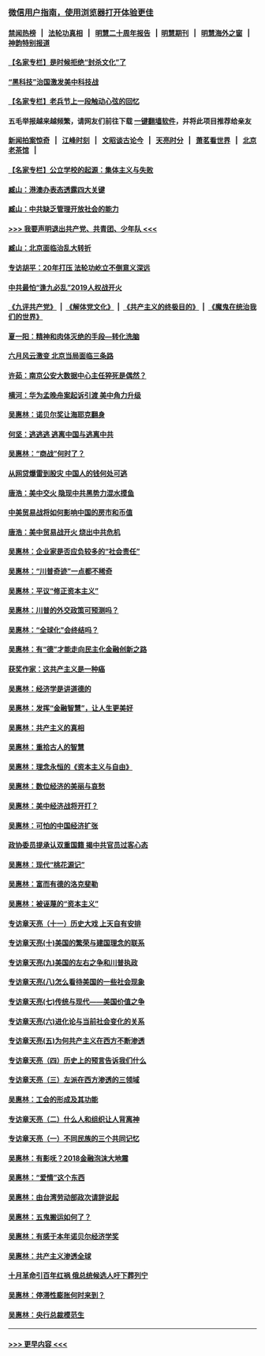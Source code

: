 ### [微信用户指南，使用浏览器打开体验更佳](https://github.com/gfw-breaker/banned-news1/blob/master/indexes/wechat-guide.md?t=0)
#### [禁闻热榜](热点新闻.md?t=0)  &nbsp;&nbsp;|&nbsp;&nbsp; [法轮功真相](https://github.com/gfw-breaker/truth/blob/master/README.md?t=0) &nbsp;&nbsp;|&nbsp;&nbsp; [明慧二十周年报告](https://github.com/gfw-breaker/mh-reports/blob/master/README.md?t=0) &nbsp;&nbsp;|&nbsp;&nbsp;[明慧期刊](https://github.com/gfw-breaker/mh-qikan) &nbsp;&nbsp;|&nbsp;&nbsp; [明慧海外之窗](https://github.com/gfw-breaker/mh-news/blob/master/README.md?t=0) &nbsp;&nbsp;|&nbsp;&nbsp; [神韵特别报道](https://github.com/gfw-breaker/mh-news/blob/master/shenyun.md?t=0)
#### [【名家专栏】是时候拒绝“封杀文化”了](../pages/nsc423/n11814093.md?t=02110611) 
#### [“黑科技”治国激发美中科技战](../pages/nsc423/n11638056.md?t=02110611) 
#### [【名家专栏】老兵节上一段触动心弦的回忆](../pages/nsc423/n11646016.md?t=02110611) 
#### 五毛举报越来越频繁，请网友们前往下载 [一键翻墙软件](https://github.com/gfw-breaker/ssr-accounts)，并将此项目推荐给亲友
#### [新闻拍案惊奇](https://github.com/gfw-breaker/banned-news1/blob/master/pages/link4.md) &nbsp;&nbsp;|&nbsp;&nbsp; [江峰时刻](https://github.com/gfw-breaker/banned-news1/blob/master/pages/link4.md) &nbsp;&nbsp;|&nbsp;&nbsp; [文昭谈古论今](https://github.com/gfw-breaker/banned-news1/blob/master/pages/link4.md) &nbsp;&nbsp;|&nbsp;&nbsp; [天亮时分](https://github.com/gfw-breaker/banned-news1/blob/master/pages/link4.md) &nbsp;&nbsp;|&nbsp;&nbsp; [萧茗看世界](https://github.com/gfw-breaker/banned-news1/blob/master/pages/link4.md) &nbsp;&nbsp;|&nbsp;&nbsp; [北京老茶馆](https://github.com/gfw-breaker/banned-news1/blob/master/pages/link4.md) &nbsp;&nbsp;|&nbsp;&nbsp; 
#### [【名家专栏】公立学校的起源：集体主义与失败](../pages/nsc423/n11601833.md?t=02110611) 
#### [臧山：港澳办表态透露四大关键](../pages/nsc423/n11421628.md?t=02110611) 
#### [臧山：中共缺乏管理开放社会的能力](../pages/nsc423/n11407457.md?t=02110611) 
#### [>>> 我要声明退出共产党、共青团、少年队 <<<](https://github.com/begood0513/goodnews/blob/master/quit/letter.md) 
#### [臧山：北京面临治乱大转折](../pages/nsc423/n11406895.md?t=02110611) 
#### [专访胡平：20年打压 法轮功屹立不倒意义深远](../pages/nsc423/n11398800.md?t=02110611) 
#### [中共最怕“逢九必乱”2019人权战开火](../pages/nsc423/n11385248.md?t=02110611) 
#### [《九评共产党》](https://github.com/begood0513/9ping.md/blob/master/README.md) &nbsp;|&nbsp; [《解体党文化》](../../../../jtdwh.md/blob/master/README.md)  &nbsp;|&nbsp; [《共产主义的终极目的》](../../../../gczydzjmd.md/blob/master/README.md) &nbsp;|&nbsp; [《魔鬼在统治我们的世界》](../../../../mgztzwmdsj.md/blob/master/README.md) 
#### [夏一阳：精神和肉体灭绝的手段—转化洗脑](../pages/nsc423/n11368250.md?t=02110611) 
#### [六月风云激变 北京当局面临三条路](../pages/nsc423/n11313668.md?t=02110611) 
#### [许茹：南京公安大数据中心主任猝死是偶然？](../pages/nsc423/n11064744.md?t=02110611) 
#### [横河：华为孟晚舟案起诉引渡 美中角力升级](../pages/nsc423/n11027230.md?t=02110611) 
#### [吴惠林：诺贝尔奖让海耶克翻身](../pages/nsc423/n10890049.md?t=02110611) 
#### [何坚：逃逃逃 逃离中国与逃离中共](../pages/nsc423/n10592891.md?t=02110611) 
#### [吴惠林：“商战”何时了？](../pages/nsc423/n10573558.md?t=02110611) 
#### [从网贷爆雷到股灾 中国人的钱何处可逃](../pages/nsc423/n10572800.md?t=02110611) 
#### [唐浩：美中交火 隐现中共黑势力混水摸鱼](../pages/nsc423/n10544040.md?t=02110611) 
#### [中美贸易战将如何影响中国的房市和币值](../pages/nsc423/n10543697.md?t=02110611) 
#### [唐浩：美中贸易战开火 烧出中共危机](../pages/nsc423/n10540126.md?t=02110611) 
#### [吴惠林：企业家是否应负较多的“社会责任”](../pages/nsc423/n10535022.md?t=02110611) 
#### [吴惠林：“川普奇迹”一点都不稀奇](../pages/nsc423/n10512808.md?t=02110611) 
#### [吴惠林：平议“修正资本主义”](../pages/nsc423/n10495724.md?t=02110611) 
#### [吴惠林：川普的外交政策可预测吗？](../pages/nsc423/n10462387.md?t=02110611) 
#### [吴惠林：“全球化”会终结吗？](../pages/nsc423/n10452838.md?t=02110611) 
#### [吴惠林：有“德”才能走向民主化金融创新之路](../pages/nsc423/n10432292.md?t=02110611) 
#### [获奖作家：这共产主义是一种癌](../pages/nsc423/n10431541.md?t=02110611) 
#### [吴惠林：经济学是讲道德的](../pages/nsc423/n10398014.md?t=02110611) 
#### [吴惠林：发挥“金融智慧”，让人生更美好](../pages/nsc423/n10375019.md?t=02110611) 
#### [吴惠林：共产主义的真相](../pages/nsc423/n10351394.md?t=02110611) 
#### [吴惠林：重拾古人的智慧](../pages/nsc423/n10337691.md?t=02110611) 
#### [吴惠林：理念永恒的《资本主义与自由》](../pages/nsc423/n10316274.md?t=02110611) 
#### [吴惠林：数位经济的美丽与哀愁](../pages/nsc423/n10292946.md?t=02110611) 
#### [吴惠林：美中经济战将开打？](../pages/nsc423/n10258825.md?t=02110611) 
#### [吴惠林：可怕的中国经济扩张](../pages/nsc423/n10219147.md?t=02110611) 
#### [政协委员提承认双重国籍 揭中共官员过客心态](../pages/nsc423/n10208809.md?t=02110611) 
#### [吴惠林：现代“桃花源记”](../pages/nsc423/n10185234.md?t=02110611) 
#### [吴惠林：富而有德的洛克斐勒](../pages/nsc423/n10142264.md?t=02110611) 
#### [吴惠林：被诬蔑的“资本主义”](../pages/nsc423/n10124816.md?t=02110611) 
#### [专访章天亮（十一）历史大戏 上天自有安排](../pages/nsc423/n10094905.md?t=02110611) 
#### [专访章天亮(十)美国的繁荣与建国理念的联系](../pages/nsc423/n10094899.md?t=02110611) 
#### [专访章天亮(九)美国的左右之争和川普执政](../pages/nsc423/n10094889.md?t=02110611) 
#### [专访章天亮(八)怎么看待美国的一些社会现象](../pages/nsc423/n10094857.md?t=02110611) 
#### [专访章天亮(七)传统与现代——美国价值之争](../pages/nsc423/n10093140.md?t=02110611) 
#### [专访章天亮(六)进化论与当前社会变化的关系](../pages/nsc423/n10092036.md?t=02110611) 
#### [专访章天亮(五)为何共产主义在西方不断渗透](../pages/nsc423/n10083620.md?t=02110611) 
#### [专访章天亮（四）历史上的预言告诉我们什么](../pages/nsc423/n10083606.md?t=02110611) 
#### [专访章天亮（三）左派在西方渗透的三领域](../pages/nsc423/n10081115.md?t=02110611) 
#### [吴惠林：工会的形成及其功能](../pages/nsc423/n10080633.md?t=02110611) 
#### [专访章天亮（二）什么人和组织让人背离神](../pages/nsc423/n10076637.md?t=02110611) 
#### [专访章天亮（一）不同民族的三个共同记忆](../pages/nsc423/n10074188.md?t=02110611) 
#### [吴惠林：有影呒？2018金融泡沫大地震](../pages/nsc423/n10040534.md?t=02110611) 
#### [吴惠林：“爱情”这个东西](../pages/nsc423/n10019423.md?t=02110611) 
#### [吴惠林：由台湾劳动部政次请辞说起](../pages/nsc423/n9979679.md?t=02110611) 
#### [吴惠林：五鬼搬运如何了？](../pages/nsc423/n9925338.md?t=02110611) 
#### [吴惠林：有感于本年诺贝尔经济学奖](../pages/nsc423/n9871883.md?t=02110611) 
#### [吴惠林：共产主义渗透全球](../pages/nsc423/n9812748.md?t=02110611) 
#### [十月革命引百年红祸 俄总统候选人吁下葬列宁](../pages/nsc423/n9810182.md?t=02110611) 
#### [吴惠林：停滞性膨胀何时来到？](../pages/nsc423/n9764136.md?t=02110611) 
#### [吴惠林：央行总裁模范生](../pages/nsc423/n9728134.md?t=02110611) 

----
#### [ >>> 更早内容 <<< ](../indexes/nsc423-earlier.md)
